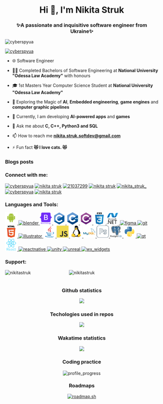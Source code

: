 <h1 align="center">Hi 👋, I'm Nikita Struk</h1>
<h3 align="center">✨A passionate and inquisitive software engineer from Ukraine✨</h3>

<p align="left"> <img src="https://komarev.com/ghpvc/?username=cyberspyua&label=Profile%20views&color=0e75b6&style=flat" alt="cyberspyua" /> </p>

<p align="left"> <a href="https://github.com/ryo-ma/github-profile-trophy"><img src="https://github-profile-trophy.vercel.app/?username=cyberspyua" alt="cyberspyua" /></a> </p>

- 🌐 Software Engineer

- 🧑‍🎓 Completed Bachelors of Software Engineering at **National University "Odessa Law Academy"** with honours

- 🎓 1st Masters Year Computer Science Student at **National University "Odessa Law Academy"**

- 🔭 Exploring the Magic of **AI**, **Embedded engineering**, **game engines** and **computer graphic pipelines**

- 👷 Currently, I am developing **AI-powered apps** and **games**

- 💬 Ask me about **C, C++, Python3 and SQL**

- 📫 How to reach me **nikita.struk.softdev@gmail.com**

- ⚡ Fun fact **😻 I love cats. 😻**

### Blogs posts
<!-- BLOG-POST-LIST:START -->
<!-- BLOG-POST-LIST:END -->

<h3 align="left">Connect with me:</h3>
<p align="left">
<a href="https://dev.to/cyberspyua" target="blank"><img align="center" src="https://raw.githubusercontent.com/rahuldkjain/github-profile-readme-generator/master/src/images/icons/Social/devto.svg" alt="cyberspyua" height="30" width="40" /></a>
<a href="https://linkedin.com/in/nikita struk" target="blank"><img align="center" src="https://raw.githubusercontent.com/rahuldkjain/github-profile-readme-generator/master/src/images/icons/Social/linked-in-alt.svg" alt="nikita struk" height="30" width="40" /></a>
<a href="https://stackoverflow.com/users/21037299" target="blank"><img align="center" src="https://raw.githubusercontent.com/rahuldkjain/github-profile-readme-generator/master/src/images/icons/Social/stack-overflow.svg" alt="21037299" height="30" width="40" /></a>
<a href="https://fb.com/nikita struk" target="blank"><img align="center" src="https://raw.githubusercontent.com/rahuldkjain/github-profile-readme-generator/master/src/images/icons/Social/facebook.svg" alt="nikita struk" height="30" width="40" /></a>
<a href="https://instagram.com/nikita_struk_" target="blank"><img align="center" src="https://raw.githubusercontent.com/rahuldkjain/github-profile-readme-generator/master/src/images/icons/Social/instagram.svg" alt="nikita_struk_" height="30" width="40" /></a>
<a href="https://www.youtube.com/c/cyberspyua" target="blank"><img align="center" src="https://raw.githubusercontent.com/rahuldkjain/github-profile-readme-generator/master/src/images/icons/Social/youtube.svg" alt="cyberspyua" height="30" width="40" /></a>
<a href="https://www.leetcode.com/nikita struk" target="blank"><img align="center" src="https://raw.githubusercontent.com/rahuldkjain/github-profile-readme-generator/master/src/images/icons/Social/leet-code.svg" alt="nikita struk" height="30" width="40" /></a>
</p>

<h3 align="left">Languages and Tools:</h3>
<p align="left"> <a href="https://developer.android.com" target="_blank" rel="noreferrer"> <img src="https://raw.githubusercontent.com/devicons/devicon/master/icons/android/android-original-wordmark.svg" alt="android" width="40" height="40"/> </a> <a href="https://www.blender.org/" target="_blank" rel="noreferrer"> <img src="https://download.blender.org/branding/community/blender_community_badge_white.svg" alt="blender" width="40" height="40"/> </a> <a href="https://getbootstrap.com" target="_blank" rel="noreferrer"> <img src="https://raw.githubusercontent.com/devicons/devicon/master/icons/bootstrap/bootstrap-plain-wordmark.svg" alt="bootstrap" width="40" height="40"/> </a> <a href="https://www.cprogramming.com/" target="_blank" rel="noreferrer"> <img src="https://raw.githubusercontent.com/devicons/devicon/master/icons/c/c-original.svg" alt="c" width="40" height="40"/> </a> <a href="https://www.w3schools.com/cpp/" target="_blank" rel="noreferrer"> <img src="https://raw.githubusercontent.com/devicons/devicon/master/icons/cplusplus/cplusplus-original.svg" alt="cplusplus" width="40" height="40"/> </a> <a href="https://www.w3schools.com/cs/" target="_blank" rel="noreferrer"> <img src="https://raw.githubusercontent.com/devicons/devicon/master/icons/csharp/csharp-original.svg" alt="csharp" width="40" height="40"/> </a> <a href="https://www.w3schools.com/css/" target="_blank" rel="noreferrer"> <img src="https://raw.githubusercontent.com/devicons/devicon/master/icons/css3/css3-original-wordmark.svg" alt="css3" width="40" height="40"/> </a> <a href="https://dotnet.microsoft.com/" target="_blank" rel="noreferrer"> <img src="https://raw.githubusercontent.com/devicons/devicon/master/icons/dot-net/dot-net-original-wordmark.svg" alt="dotnet" width="40" height="40"/> </a> <a href="https://www.figma.com/" target="_blank" rel="noreferrer"> <img src="https://www.vectorlogo.zone/logos/figma/figma-icon.svg" alt="figma" width="40" height="40"/> </a> <a href="https://git-scm.com/" target="_blank" rel="noreferrer"> <img src="https://www.vectorlogo.zone/logos/git-scm/git-scm-icon.svg" alt="git" width="40" height="40"/> </a> <a href="https://www.w3.org/html/" target="_blank" rel="noreferrer"> <img src="https://raw.githubusercontent.com/devicons/devicon/master/icons/html5/html5-original-wordmark.svg" alt="html5" width="40" height="40"/> </a> <a href="https://www.adobe.com/in/products/illustrator.html" target="_blank" rel="noreferrer"> <img src="https://www.vectorlogo.zone/logos/adobe_illustrator/adobe_illustrator-icon.svg" alt="illustrator" width="40" height="40"/> </a> <a href="https://www.java.com" target="_blank" rel="noreferrer"> <img src="https://raw.githubusercontent.com/devicons/devicon/master/icons/java/java-original.svg" alt="java" width="40" height="40"/> </a> <a href="https://developer.mozilla.org/en-US/docs/Web/JavaScript" target="_blank" rel="noreferrer"> <img src="https://raw.githubusercontent.com/devicons/devicon/master/icons/javascript/javascript-original.svg" alt="javascript" width="40" height="40"/> </a> <a href="https://www.linux.org/" target="_blank" rel="noreferrer"> <img src="https://raw.githubusercontent.com/devicons/devicon/master/icons/linux/linux-original.svg" alt="linux" width="40" height="40"/> </a> <a href="https://www.mysql.com/" target="_blank" rel="noreferrer"> <img src="https://raw.githubusercontent.com/devicons/devicon/master/icons/mysql/mysql-original-wordmark.svg" alt="mysql" width="40" height="40"/> </a> <a href="https://www.photoshop.com/en" target="_blank" rel="noreferrer"> <img src="https://raw.githubusercontent.com/devicons/devicon/master/icons/photoshop/photoshop-line.svg" alt="photoshop" width="40" height="40"/> </a> <a href="https://www.postgresql.org" target="_blank" rel="noreferrer"> <img src="https://raw.githubusercontent.com/devicons/devicon/master/icons/postgresql/postgresql-original-wordmark.svg" alt="postgresql" width="40" height="40"/> </a> <a href="https://www.python.org" target="_blank" rel="noreferrer"> <img src="https://raw.githubusercontent.com/devicons/devicon/master/icons/python/python-original.svg" alt="python" width="40" height="40"/> </a> <a href="https://www.qt.io/" target="_blank" rel="noreferrer"> <img src="https://upload.wikimedia.org/wikipedia/commons/0/0b/Qt_logo_2016.svg" alt="qt" width="40" height="40"/> </a> <a href="https://reactjs.org/" target="_blank" rel="noreferrer"> <img src="https://raw.githubusercontent.com/devicons/devicon/master/icons/react/react-original-wordmark.svg" alt="react" width="40" height="40"/> </a> <a href="https://reactnative.dev/" target="_blank" rel="noreferrer"> <img src="https://reactnative.dev/img/header_logo.svg" alt="reactnative" width="40" height="40"/> </a> <a href="https://unity.com/" target="_blank" rel="noreferrer"> <img src="https://www.vectorlogo.zone/logos/unity3d/unity3d-icon.svg" alt="unity" width="40" height="40"/> </a> <a href="https://unrealengine.com/" target="_blank" rel="noreferrer"> <img src="https://raw.githubusercontent.com/kenangundogan/fontisto/036b7eca71aab1bef8e6a0518f7329f13ed62f6b/icons/svg/brand/unreal-engine.svg" alt="unreal" width="40" height="40"/> </a> <a href="https://www.wxwidgets.org/" target="_blank" rel="noreferrer"> <img src="https://upload.wikimedia.org/wikipedia/commons/b/bb/WxWidgets.svg" alt="wx_widgets" width="40" height="40"/> </a> </p>


<h3 align="left">Support:</h3>
<p><a href="https://www.buymeacoffee.com/nikitastruk"> <img align="left" src="https://cdn.buymeacoffee.com/buttons/v2/default-yellow.png" height="50" width="210" alt="nikitastruk" /></a><a href="https://ko-fi.com/nikitastruk"> <img align="left" src="https://cdn.ko-fi.com/cdn/kofi3.png?v=3" height="50" width="210" alt="nikitastruk" /></a></p><br><br>


<picture>
        <h3 align = "center">Github statistics</h3>
        <div align ="center">
                <source
                 srcset="https://github-readme-stats.vercel.app/api?username=CyberspyUA&show_icons=true&theme=dark"
                 media="(prefers-color-scheme: dark)"/>
                <source
                srcset="https://github-readme-stats.vercel.app/api?username=CyberspyUA&show_icons=true" media="(prefers-color-scheme: light), (prefers-color-scheme: no-preference)" />
                <img src="https://github-readme-stats.vercel.app/api?username=CyberspyUA&show_icons=true" />
        </div>
</picture>
        <h3 align = "center">Techologies used in repos</h3>
        <div align ="center">
                <a><img src="https://github-readme-stats.vercel.app/api/top-langs/?username=CyberspyUA&layout=compact&theme=light&hide_border=true" /></a> 
        </div>
        <h3 align = "center">Wakatime statistics</h3>
        <div align ="center">
        <img src ="https://github-readme-stats.vercel.app/api/wakatime?username=CyberspyUA\&layout=compact&v=2">
        </div>
        <h3 align = "center">Coding practice</h3>
        <div align = "center">
        <p align="center"> <img align="center" src="https://www.codewars.com/users/CyberspyUA/badges/large" alt="profile_progress" height = "50" width = "300" /></p>
        <h3 align = "center">Roadmaps</h3>
        <a href="https://roadmap.sh"><img src="https://roadmap.sh/card/tall/667055565a1e5ea6c296ce9f?variant=dark" alt="roadmap.sh"/></a>
        </div>
